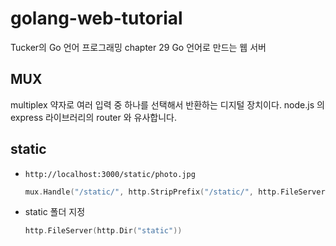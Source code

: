# golang-web-tutorial
Tucker의 Go 언어 프로그래밍 chapter 29 Go 언어로 만드는 웹 서버

## MUX

multiplex 약자로 여러 입력 중 하나를 선택해서 반환하는 디지털 장치이다. node.js 의 express 라이브러리의 router 와 유사합니다.

## static

- `http://localhost:3000/static/photo.jpg`

  ```go
  mux.Handle("/static/", http.StripPrefix("/static/", http.FileServer(http.Dir("static"))))
  ```

- static 폴더 지정 

  ```go
  http.FileServer(http.Dir("static"))
  ```

  

